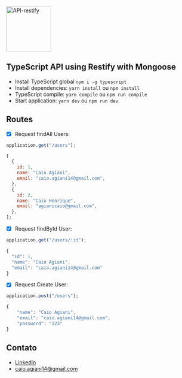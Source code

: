<img width="120" style="margin-top: 20px" src="http://restify.com/img/logo-homepage.svg" alt="API-restify">

## TypeScript API using Restify with Mongoose

- Install TypeScript global `npm i -g typescript`
- Install dependencies: `yarn install` ou `npm install`
- TypeScript compile: `yarn compile` ou `npm run compile`
- Start application: `yarn dev` ou `npm run dev`.

## Routes

- [x] Request findAll Users:

```javascript
application.get("/users");

[
  {
    id: 1,
    name: "Caio Agiani",
    email: "caio.agiani14@gmail.com",
  },
  {
    id: 2,
    name: "Caio Henrique",
    email: "agianicaio@gmail.com",
  },
];
```

- [x] Request findById User:

```javascript
application.get("/users/:id");

{
  "id": 1,
  "name": "Caio Agiani",
  "email": "caio.agiani14@gmail.com"
}
```

- [x] Request Create User:

```javascript
application.post("/users");

{
	"name": "Caio Agiani",
	"email": "caio.agiani14@gmail.com",
	"password": "123"
}
```

## Contato

- [LinkedIn](https://www.linkedin.com/in/caioagiani/)
- caio.agiani14@gmail.com

